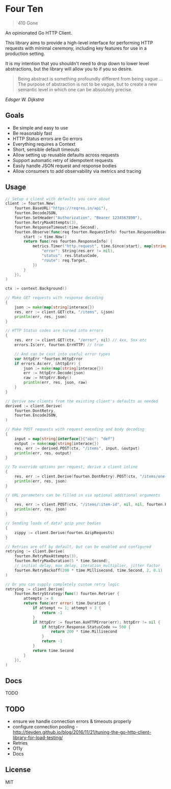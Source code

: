 # Four Ten

> 410 Gone

An opinionated Go HTTP Client.

This library aims to provide a high-level interface for performing HTTP requests with minimal ceremony,
including key features for use in a production setting.

It is my intention that you shouldn't need to drop down to lower level abstractions,
but the library will allow you to if you so desire.

> Being abstract is something profoundly different from being vague …
> The purpose of abstraction is not to be vague,
> but to create a new semantic level in which one can be absolutely precise. 

*Edsger W. Dijkstra*

## Goals

- Be simple and easy to use
- Be reasonably fast
- HTTP Status errors are Go errors
- Everything requires a Context
- Short, sensible default timeouts
- Allow setting up reusable defaults across requests
- Support automatic retry of idempotent requests
- Easily handle JSON request and response bodies
- Allow consumers to add observability via metrics and tracing

## Usage

```go
// Setup a client with defaults you care about
client := fourten.New(
    fourten.BaseURL("https://reqres.in/api"),
    fourten.DecodeJSON,
    fourten.SetHeader("Authorization", "Bearer 1234567890"),
    fourten.RetryMaxAttempts(3),
    fourten.ResponseTimeout(time.Second),
    fourten.Observe(func(req fourten.RequestInfo) fourten.ResponseObserver {
        start := time.Now()
        return func(res fourten.ResponseInfo) {
            metrics.Timer("http.request", time.Since(start), map[string]string{
                "error": String(res.err != nil),
                "status": res.StatusCode,
                "route": req.Target,
            })
        }
    }),
)

ctx := context.Background()

// Make GET requests with response decoding
{
    json := make(map[string]interace{})
    res, err := client.GET(ctx, "/items", &json)
    println(err, res, json)
}

// HTTP Status codes are turned into errors
{
    res, err := client.GET(ctx, "/error", nil) // 4xx, 5xx etc
    errors.Is(err, fourten.ErrHTTP) // true

    // And can be cast into useful error types
    var httpErr *fourten.HttpError
    if errors.As(err, &httpErr) {
        json := make(map[string]interace{})
        err := httpErr.Decode(json)
        raw := httpErr.Body()
        println(err, res, json, raw)
    }
}

// Derive new clients from the existing client's defaults as needed
derived := client.Derive(
    fourten.DontRetry,
    fourten.EncodeJSON,
)

// Make POST requests with request encoding and body decoding
{
    input = map[string]interface{}{"abc": "def"}
    output := make(map[string]interace{})
    res, err := derived.POST(ctx, "/items", input, &output)
    println(err, res, output)
}

// To override options per request, derive a client inline
{
    res, err := client.Derive(fourten.DontRetry).POST(ctx, "/items/one-shot", nil, nil)
    println(err, res, json)
}

// URL parameters can be filled in via optional additional arguments
{
    res, err := client.POST(ctx, "/items/:item-id", nil, nil, fourten.Param("item-id", "123456"))
    println(err, res, json)
}

// Sending loads of data? gzip your bodies
{
	zippy := client.Derive(fourten.GzipRequests)
}

// Retries are off by default, but can be enabled and configured
retrying := client.Derive(
    fourten.RetryMaxAttempts(3),
    fourten.RetryMaxDuration(5 * time.Second),
    // initial delay, max delay, iteration multiplier, jitter factor
    fourten.RetryBackoff(200 * time.Millisecond, time.Second, 2, 0.1)
)

// Or you can supply completely custom retry logic
retrying := client.Derive(
    fourten.RetryStrategy(func() fourten.Retrier {
        attempts := 0
        return func(err error) time.Duration {
            if attempt += 1; attempt > 3 {
                return -1
            }
            if httpErr := fourten.AsHTTPError(err); httpErr != nil {
                if httpErr.Response.StatusCode >= 500 {
                    return 200 * time.Millisecond
                }
                return -1
            }
            return time.Second
        }
    }),
)
```

## Docs

TODO

## TODO

* ensure we handle connection errors & timeouts properly
* configure connection pooling - http://tleyden.github.io/blog/2016/11/21/tuning-the-go-http-client-library-for-load-testing/
* Retries
* O11y
* Docs

## License

MIT
